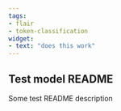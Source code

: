 ```yaml
---
tags:
- flair
- token-classification
widget:
- text: "does this work"
---
```

## Test model README
Some test README description
